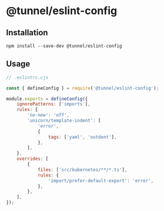 # @tunnel/eslint-config

## Installation

```shell
npm install --save-dev @tunnel/eslint-config
```

## Usage

```javascript
// .eslintrc.cjs

const { defineConfig } = require('@tunnel/eslint-config');

module.exports = defineConfig({
	ignorePatterns: ['imports'],
	rules: {
		'no-new': 'off',
		'unicorn/template-indent': [
			'error',
			{
				tags: ['yaml', 'outdent'],
			},
		],
	},
	overrides: [
		{
			files: ['src/kubernetes/**/*.ts'],
			rules: {
				'import/prefer-default-export': 'error',
			},
		},
	],
});
```
